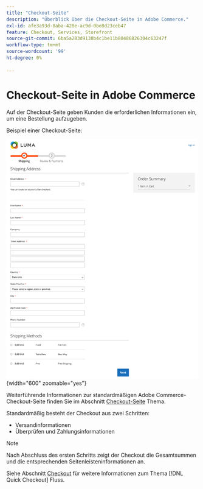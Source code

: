 ```yaml
---
title: "Checkout-Seite"
description: "Überblick über die Checkout-Seite in Adobe Commerce."
exl-id: afe3a93d-8aba-428e-ac9d-0be8d23ceb47
feature: Checkout, Services, Storefront
source-git-commit: 6ba5a283d9138b4c1be11b80486826304c63247f
workflow-type: tm+mt
source-wordcount: '99'
ht-degree: 0%

---
```


# Checkout-Seite in Adobe Commerce

Auf der Checkout-Seite geben Kunden die erforderlichen Informationen ein, um eine Bestellung aufzugeben.

Beispiel einer Checkout-Seite:

![Checkout-Seite](assets/checkout-page.png){width="600" zoomable="yes"}

Weiterführende Informationen zur standardmäßigen Adobe Commerce-Checkout-Seite finden Sie im Abschnitt [Checkout-Seite](https://docs.magento.com/user-guide/quick-tour/checkout-page.html) Thema.

Standardmäßig besteht der Checkout aus zwei Schritten:

- Versandinformationen
- Überprüfen und Zahlungsinformationen

>[!NOTE]
>
> Nach Abschluss des ersten Schritts zeigt der Checkout die Gesamtsummen und die entsprechenden Seitenleisteninformationen an.

Siehe Abschnitt [Checkout](../quick-checkout/checkout-flow.md) für weitere Informationen zum Thema [!DNL Quick Checkout] Fluss.
